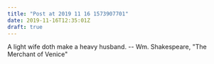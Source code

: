 ```yaml
---
title: "Post at 2019 11 16 1573907701"
date: 2019-11-16T12:35:01Z
draft: true
---
```


A light wife doth make a heavy husband.
		-- Wm. Shakespeare, "The Merchant of Venice"

